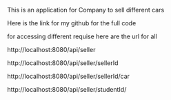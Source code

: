 This is an application for Company to sell different cars

Here is the link for my github for the full code

for accessing different requise here are the url for all 

http://localhost:8080/api/seller

http://localhost:8080/api/seller/sellerId

http://localhost:8080/api/seller/sellerId/car

http://localhost:8080/api/seller/studentId/


